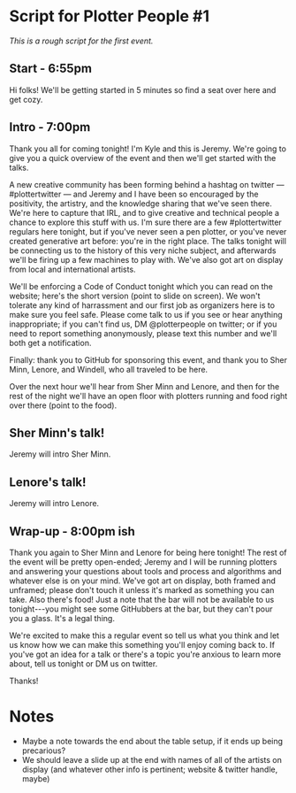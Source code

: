 # Script for Plotter People #1

_This is a rough script for the first event._

## Start - 6:55pm
Hi folks! We'll be getting started in 5 minutes so find a seat over here and get cozy.

## Intro - 7:00pm
Thank you all for coming tonight! I'm Kyle and this is Jeremy. We're going to give you a quick overview of the event and then we'll get started with the talks.

A new creative community has been forming behind a hashtag on twitter — #plottertwitter — and Jeremy and I have been so encouraged by the positivity, the artistry, and the knowledge sharing that we've seen there. We're here to capture that IRL, and to give creative and technical people a chance to explore this stuff with us. I'm sure there are a few #plottertwitter regulars here tonight, but if you've never seen a pen plotter, or you've never created generative art before: you're in the right place. The talks tonight will be connecting us to the history of this very niche subject, and afterwards we'll be firing up a few machines to play with. We've also got art on display from local and international artists.

We'll be enforcing a Code of Conduct tonight which you can read on the website; here's the short version (point to slide on screen). We won't tolerate any kind of harrassment and our first job as organizers here is to make sure you feel safe. Please come talk to us if you see or hear anything inappropriate; if you can't find us, DM @plotterpeople on twitter; or if you need to report something anonymously, please text this number and we'll both get a notification.

Finally: thank you to GitHub for sponsoring this event, and thank you to Sher Minn, Lenore, and Windell, who all traveled to be here.

Over the next hour we'll hear from Sher Minn and Lenore, and then for the rest of the night we'll have an open floor with plotters running and food right over there (point to the food).

## Sher Minn's talk!
Jeremy will intro Sher Minn.

## Lenore's talk!
Jeremy will intro Lenore.

## Wrap-up - 8:00pm ish
Thank you again to Sher Minn and Lenore for being here tonight! The rest of the event will be pretty open-ended; Jeremy and I will be running plotters and answering your questions about tools and process and algorithms and whatever else is on your mind. We've got art on display, both framed and unframed; please don't touch it unless it's marked as something you can take. Also there's food! Just a note that the bar will not be available to us tonight---you might see some GitHubbers at the bar, but they can't pour you a glass. It's a legal thing.

We're excited to make this a regular event so tell us what you think and let us know how we can make this something you'll enjoy coming back to. If you've got an idea for a talk or there's a topic you're anxious to learn more about, tell us tonight or DM us on twitter.

Thanks!

# Notes

- Maybe a note towards the end about the table setup, if it ends up being precarious?
- We should leave a slide up at the end with names of all of the artists on display (and whatever other info is pertinent; website & twitter handle, maybe)
